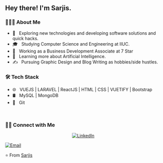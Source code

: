 <h2> Hey there! I'm Sarjis.</h2>

<h3> 👨🏻‍💻 About Me </h3>

- 🤔 &nbsp; Exploring new technologies and developing software solutions and quick hacks.
- 🎓 &nbsp; Studying Computer Science and Engineering at IIUC.
- 💼 &nbsp; Working as a Business Development Associate at 7 Star
- 🌱 &nbsp; Learning more about Artificial Intelligence.
- ✍️ &nbsp; Pursuing Graphic Design and Blog Writing as hobbies/side hustles.

<h3>🛠 Tech Stack</h3>

- 🌐 &nbsp; VUEJS | LARAVEL | ReactJS | HTML | CSS | VUETIFY | Bootstrap
- 🛢 &nbsp; MySQL | MongoDB
- 🔧 &nbsp; Git

<br/>

<h3> 🤝🏻 Connect with Me </h3>

<p align="center">
<a href="https://www.linkedin.com/in/sarjis/"><img alt="LinkedIn" src="https://img.shields.io/badge/LinkedIn-sarjis-blue?style=flat-square&logo=linkedin"></a>

<a href="mailto:sarjis.m.a@gmail.com"><img alt="Email" src="https://img.shields.io/badge/Email-sarjis.m.a@gmail.com-blue?style=flat-square&logo=gmail"></a>
</p>

⭐️ From [Sarjis](https://github.com/sarjis-abdullah)
